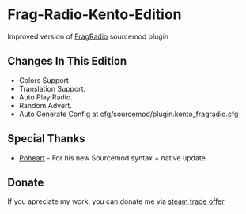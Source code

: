 # Frag-Radio-Kento-Edition
Improved version of [FragRadio](http://fragradio.com/) sourcemod plugin

## Changes In This Edition
* Colors Support.
* Translation Support.
* Auto Play Radio.
* Random Advert.
* Auto Generate Config at cfg/sourcemod/plugin.kento_fragradio.cfg

## Special Thanks
* [Poheart](https://github.com/Poheart) - For his new Sourcemod syntax + native update.

## Donate
If you apreciate my work, you can donate me via [steam trade offer](https://steamcommunity.com/tradeoffer/new/?partner=52559891&token=ADe-707J)
